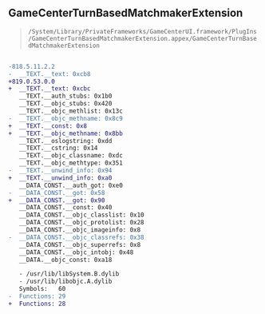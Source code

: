 ## GameCenterTurnBasedMatchmakerExtension

> `/System/Library/PrivateFrameworks/GameCenterUI.framework/PlugIns/GameCenterTurnBasedMatchmakerExtension.appex/GameCenterTurnBasedMatchmakerExtension`

```diff

-818.5.11.2.2
-  __TEXT.__text: 0xcb8
+819.0.53.0.0
+  __TEXT.__text: 0xcbc
   __TEXT.__auth_stubs: 0x1b0
   __TEXT.__objc_stubs: 0x420
   __TEXT.__objc_methlist: 0x13c
-  __TEXT.__objc_methname: 0x8c9
+  __TEXT.__const: 0x8
+  __TEXT.__objc_methname: 0x8bb
   __TEXT.__oslogstring: 0xdd
   __TEXT.__cstring: 0x14
   __TEXT.__objc_classname: 0xdc
   __TEXT.__objc_methtype: 0x351
-  __TEXT.__unwind_info: 0x94
+  __TEXT.__unwind_info: 0xa0
   __DATA_CONST.__auth_got: 0xe0
-  __DATA_CONST.__got: 0x58
+  __DATA_CONST.__got: 0x90
   __DATA_CONST.__const: 0x40
   __DATA_CONST.__objc_classlist: 0x10
   __DATA_CONST.__objc_protolist: 0x28
   __DATA_CONST.__objc_imageinfo: 0x8
-  __DATA_CONST.__objc_classrefs: 0x38
   __DATA_CONST.__objc_superrefs: 0x8
   __DATA_CONST.__objc_intobj: 0x48
   __DATA.__objc_const: 0xa18

   - /usr/lib/libSystem.B.dylib
   - /usr/lib/libobjc.A.dylib
   Symbols:   60
-  Functions: 29
+  Functions: 28
 

```
